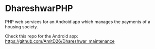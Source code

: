 # DhareshwarPHP
PHP web services for an Android app which manages the payments of a housing society.

Check this repo for the Android app: https://github.com/AmitD26/Dhareshwar_maintenance
